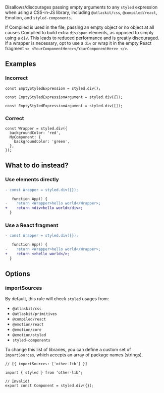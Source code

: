 Disallows/discourages passing empty arguments to any `styled` expression when using a CSS-in-JS library, including `@atlaskit/css`, `@compiled/react`, Emotion, and `styled-components`.

If Compiled is used in the file, passing an empty object or no object at all causes Compiled to build extra `div/span` elements, as opposed to simply using a `div`. This leads to reduced performance and is greatly discouraged. If a wrapper is necessary, opt to use a `div` or wrap it in the empty React fragment `<> <YourComponentHere></YourComponentHere> </>`.

## Examples

### Incorrect

```tsx
const EmptyStyledExpression = styled.div();

const EmptyStyledExpressionArgument = styled.div({});

const EmptyStyledExpressionArgument = styled.div([]);
```

### Correct

```tsx
const Wrapper = styled.div({
  backgroundColor: 'red',
  MyComponent: {
    backgroundColor: 'green',
  },
});
```

## What to do instead?

### Use elements directly

```diff
- const Wrapper = styled.div({});

   function App() {
-    return <Wrapper>hello world</Wrapper>;
+    return <div>hello world</div>;
  }
```

### Use a React fragment

```diff
- const Wrapper = styled.div({});

   function App() {
-    return <Wrapper>hello world</Wrapper>;
+    return <>hello world</>;
  }
```

## Options

### importSources

By default, this rule will check `styled` usages from:

- `@atlaskit/css`
- `@atlaskit/primitives`
- `@compiled/react`
- `@emotion/react`
- `@emotion/core`
- `@emotion/styled`
- `styled-components`

To change this list of libraries, you can define a custom set of `importSources`, which accepts an array of package names (strings).

```tsx
// [{ importSources: ['other-lib'] }]

import { styled } from 'other-lib';

// Invalid!
export const Component = styled.div({});
```
